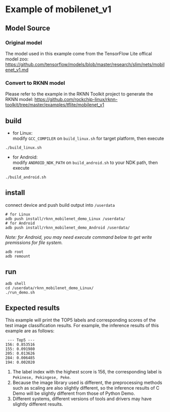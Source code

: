 # Example of mobilenet_v1

## Model Source

### Original model
The model used in this example come from the TensorFlow Lite offical model zoo:
https://github.com/tensorflow/models/blob/master/research/slim/nets/mobilenet_v1.md

### Convert to RKNN model
Please refer to the example in the RKNN Toolkit project to generate the RKNN model:
https://github.com/rockchip-linux/rknn-toolkit/tree/master/examples/tflite/mobilenet_v1


## build

- for Linux:  
modify `GCC_COMPILER` on `build_linux.sh` for target platform, then execute  

```
./build_linux.sh
```

- for Android:  
modify `ANDROID_NDK_PATH` on `build_android.sh` to your NDK path, then execute  

```
./build_android.sh
```

## install

connect device and push build output into `/userdata`  

```
# for Linux
adb push install/rknn_mobilenet_demo_Linux /userdata/
# for Android
adb push install/rknn_mobilenet_demo_Android /userdata/
```

*Note: for Android, you may need execute command below to get write premissions for file system.*  

```
adb root
adb remount
```

## run

```
adb shell
cd /userdata/rknn_mobilenet_demo_Linux/
./run_demo.sh
```

## Expected results

This example will print the TOP5 labels and corresponding scores of the test image classification results. For example, the inference results of this example are as follows:
```
 --- Top5 ---
156: 0.853516
155: 0.091980
205: 0.013626
284: 0.006485
194: 0.002020
```

1. The label index with the highest score is 156, the corresponding label is `Pekinese, Pekingese, Peke`.
2. Because the image library used is different, the preprocessing methods such as scaling are also slightly different, so the inference results of C Demo will be slightly different from those of Python Demo.
3. Different systems, different versions of tools and drivers may have slightly different results.
